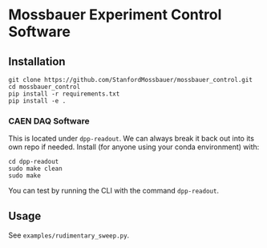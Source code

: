 # Mossbauer Experiment Control Software

## Installation
```
git clone https://github.com/StanfordMossbauer/mossbauer_control.git
cd mossbauer_control
pip install -r requirements.txt
pip install -e .
```

### CAEN DAQ Software

This is located under `dpp-readout`. We can always break it back out into its own repo if needed. Install (for anyone using your conda environment) with:

```
cd dpp-readout
sudo make clean
sudo make
```

You can test by running the CLI with the command `dpp-readout`.

## Usage
See `examples/rudimentary_sweep.py`.
